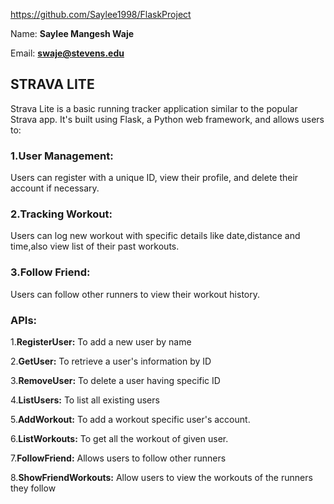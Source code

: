 https://github.com/Saylee1998/FlaskProject

Name: **Saylee Mangesh Waje**

Email: **swaje@stevens.edu**

## **STRAVA LITE**

Strava Lite is a basic running tracker application similar to the popular Strava app. It's built using Flask, a Python web framework, and allows users to:

### 1.User Management:
Users can register with a unique ID, view their profile, and delete their account if necessary.

### 2.Tracking Workout:
Users can log new workout with specific details like date,distance and time,also view list of their past workouts.

### 3.Follow Friend:
Users can follow other runners to view their workout history.


### APIs:
1.**RegisterUser:** To add a new user by name

2.**GetUser:** To retrieve a user's information by ID

3.**RemoveUser:** To delete a user having specific ID

4.**ListUsers:** To list all existing users

5.**AddWorkout:** To add a workout specific user's account.

6.**ListWorkouts:** To get all the workout of given user.

7.**FollowFriend:** Allows users to follow other runners

8.**ShowFriendWorkouts:** Allow users to view the workouts of the runners they follow